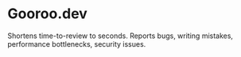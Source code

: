 # Gooroo.dev
Shortens time-to-review to seconds.
Reports bugs, writing mistakes, performance bottlenecks, security issues.


